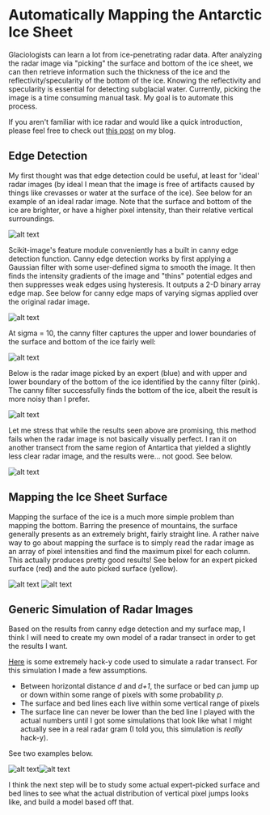 # Automatically Mapping the Antarctic Ice Sheet

Glaciologists can learn a lot from ice-penetrating radar data. After analyzing the radar image via "picking" the surface and bottom of the ice sheet, we can then retrieve information such the thickness of the ice and the reflectivity/specularity of the bottom of the ice. Knowing the reflectivity and specularity is essential for detecting subglacial water. Currently, picking the image is a time consuming manual task. My goal is to automate this process. 

If you aren't familiar with ice radar and would like a quick introduction, please feel free to check out [this post](https://alyssayelle.github.io/2018/06/19/into-to-ice-radar.html) on my blog.


## Edge Detection

My first thought was that edge detection could be useful, at least for 'ideal' radar images (by ideal I mean that the image is free of artifacts caused by things like crevasses or water at the surface of the ice). See below for an example of an ideal radar image. Note that the surface and bottom of the ice are brighter, or have a higher pixel intensity, than their relative vertical surroundings.

![alt text](https://github.com/AlyssaYelle/auto-piking/blob/master/imgproc/example_imgs/example_bedunpicked.png "Example of an ideal ice-penetrating radar image")

Scikit-image's feature module conveniently has a built in canny edge detection function. Canny edge detection works by first applying a Gaussian filter with some user-defined sigma to smooth the image. It then finds the intensity gradients of the image and "thins" potential edges and then suppresses weak edges using hysteresis. It outputs a 2-D binary array edge map. See below for canny edge maps of varying sigmas applied over the original radar image.

![alt text](https://github.com/AlyssaYelle/auto-piking/blob/master/imgproc/example_imgs/edges_im_overlay.png "Trying out Canny edge detection with various sigmas")

At sigma = 10, the canny filter captures the upper and lower boundaries of the surface and bottom of the ice fairly well:

![alt text](https://github.com/AlyssaYelle/auto-piking/blob/master/imgproc/example_imgs/bed_boundary.png "At sigma = 10 the Canny filter very roughly identifies the ice-air interface and ice-bedrock interface")

Below is the radar image picked by an expert (blue) and with upper and lower boundary of the bottom of the ice identified by the canny filter (pink). The canny filter successfully finds the bottom of the ice, albeit the result is more noisy than I prefer.

![alt text](https://github.com/AlyssaYelle/auto-piking/blob/master/imgproc/example_imgs/example_bedpicked_zoom.png "Human picker vs. canny filter")

Let me stress that while the results seen above are promising, this method fails when the radar image is not basically visually perfect. I ran it on another transect from the same region of Antartica that yielded a slightly less clear radar image, and the results were... not good. See below.

![alt text](https://github.com/AlyssaYelle/auto-piking/blob/master/imgproc/example_imgs/edges_bad.png "Canny filter unable to reliably capture bed")


## Mapping the Ice Sheet Surface

Mapping the surface of the ice is a much more simple problem than mapping the bottom. Barring the presence of mountains, the surface generally presents as an extremely bright, fairly straight line. A rather naive way to go about mapping the surface is to simply read the radar image as an array of pixel intensities and find the maximum pixel for each column. This actually produces pretty good results! See below for an expert picked surface (red) and the auto picked surface (yellow).

![alt text](https://github.com/AlyssaYelle/auto-piking/blob/master/imgproc/example_imgs/example_srf_expertpicked.png "Expert picked surface")
![alt text](https://github.com/AlyssaYelle/auto-piking/blob/master/imgproc/example_imgs/srf_autopicked.png "Auto picked surface")


## Generic Simulation of Radar Images

Based on the results from canny edge detection and my surface map, I think I will need to create my own model of a radar transect in order to get the results I want.

[Here](https://github.com/AlyssaYelle/auto-piking/blob/master/models/radargram_sim.py) is some extremely hack-y code used to simulate a radar transect. For this simulation I made a few assumptions.
- Between horizontal distance *d* and *d+1*, the surface or bed can jump up or down within some range of pixels with some probability *p*.
- The surface and bed lines each live within some vertical range of pixels
- The surface line can never be lower than the bed line
I played with the actual numbers until I got some simulations that look like what I might actually see in a real radar gram (I told you, this simulation is *really* hack-y). 

See two examples below.

![alt text](https://github.com/AlyssaYelle/auto-piking/blob/master/models/figs/sim2.png "Simulation representing shallow ice")![alt text](https://github.com/AlyssaYelle/auto-piking/blob/master/models/figs/sim5.png "Simulation representing deep ice")

I think the next step will be to study some actual expert-picked surface and bed lines to see what the actual distribution of vertical pixel jumps looks like, and build a model based off that.










